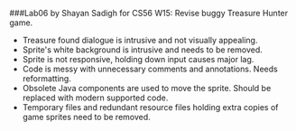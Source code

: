 ###Lab06 by Shayan Sadigh for CS56 W15: Revise buggy Treasure Hunter game.

* Treasure found dialogue is intrusive and not visually appealing.
* Sprite's white background is intrusive and needs to be removed.
* Sprite is not responsive, holding down input causes major lag.
* Code is messy with unnecessary comments and annotations. Needs reformatting.
* Obsolete Java components are used to move the sprite. Should be replaced with modern supported code.
* Temporary files and redundant resource files holding extra copies of game sprites need to be removed.
